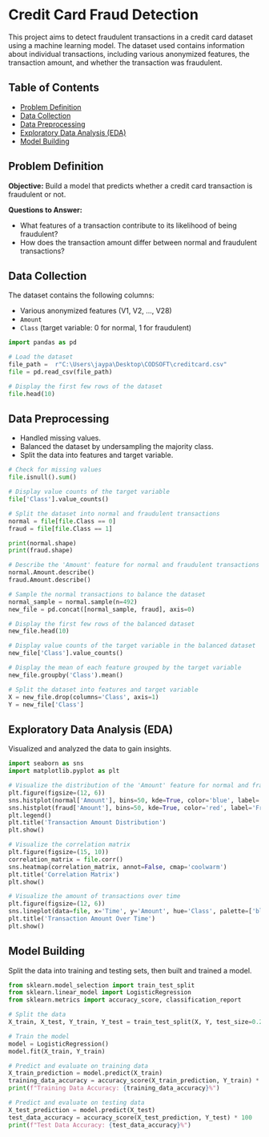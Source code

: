 # Credit Card Fraud Detection

This project aims to detect fraudulent transactions in a credit card dataset using a machine learning model. The dataset used contains information about individual transactions, including various anonymized features, the transaction amount, and whether the transaction was fraudulent.

## Table of Contents

- [Problem Definition](#problem-definition)
- [Data Collection](#data-collection)
- [Data Preprocessing](#data-preprocessing)
- [Exploratory Data Analysis (EDA)](#exploratory-data-analysis-eda)
- [Model Building](#model-building)


## Problem Definition

**Objective:** Build a model that predicts whether a credit card transaction is fraudulent or not.

**Questions to Answer:**
- What features of a transaction contribute to its likelihood of being fraudulent?
- How does the transaction amount differ between normal and fraudulent transactions?

## Data Collection

The dataset contains the following columns:
- Various anonymized features (V1, V2, ..., V28)
- `Amount`
- `Class` (target variable: 0 for normal, 1 for fraudulent)

```python
import pandas as pd

# Load the dataset
file_path =  r"C:\Users\jaypa\Desktop\CODSOFT\creditcard.csv"
file = pd.read_csv(file_path)

# Display the first few rows of the dataset
file.head(10)
```

## Data Preprocessing

- Handled missing values.
- Balanced the dataset by undersampling the majority class.
- Split the data into features and target variable.

```python
# Check for missing values
file.isnull().sum()

# Display value counts of the target variable
file['Class'].value_counts()

# Split the dataset into normal and fraudulent transactions
normal = file[file.Class == 0]
fraud = file[file.Class == 1]

print(normal.shape)
print(fraud.shape)

# Describe the 'Amount' feature for normal and fraudulent transactions
normal.Amount.describe()
fraud.Amount.describe()

# Sample the normal transactions to balance the dataset
normal_sample = normal.sample(n=492)
new_file = pd.concat([normal_sample, fraud], axis=0)

# Display the first few rows of the balanced dataset
new_file.head(10)

# Display value counts of the target variable in the balanced dataset
new_file['Class'].value_counts()

# Display the mean of each feature grouped by the target variable
new_file.groupby('Class').mean()

# Split the dataset into features and target variable
X = new_file.drop(columns='Class', axis=1)
Y = new_file['Class']
```

## Exploratory Data Analysis (EDA)

Visualized and analyzed the data to gain insights.

```python
import seaborn as sns
import matplotlib.pyplot as plt

# Visualize the distribution of the 'Amount' feature for normal and fraudulent transactions
plt.figure(figsize=(12, 6))
sns.histplot(normal['Amount'], bins=50, kde=True, color='blue', label='Normal')
sns.histplot(fraud['Amount'], bins=50, kde=True, color='red', label='Fraud')
plt.legend()
plt.title('Transaction Amount Distribution')
plt.show()

# Visualize the correlation matrix
plt.figure(figsize=(15, 10))
correlation_matrix = file.corr()
sns.heatmap(correlation_matrix, annot=False, cmap='coolwarm')
plt.title('Correlation Matrix')
plt.show()

# Visualize the amount of transactions over time
plt.figure(figsize=(12, 6))
sns.lineplot(data=file, x='Time', y='Amount', hue='Class', palette=['blue', 'red'])
plt.title('Transaction Amount Over Time')
plt.show()
```

## Model Building

Split the data into training and testing sets, then built and trained a model.

```python
from sklearn.model_selection import train_test_split
from sklearn.linear_model import LogisticRegression
from sklearn.metrics import accuracy_score, classification_report

# Split the data
X_train, X_test, Y_train, Y_test = train_test_split(X, Y, test_size=0.2, stratify=Y, random_state=2)

# Train the model
model = LogisticRegression()
model.fit(X_train, Y_train)

# Predict and evaluate on training data
X_train_prediction = model.predict(X_train)
training_data_accuracy = accuracy_score(X_train_prediction, Y_train) * 100
print(f"Training Data Accuracy: {training_data_accuracy}%")

# Predict and evaluate on testing data
X_test_prediction = model.predict(X_test)
test_data_accuracy = accuracy_score(X_test_prediction, Y_test) * 100
print(f"Test Data Accuracy: {test_data_accuracy}%")
```
